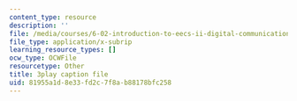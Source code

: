 ```yaml
---
content_type: resource
description: ''
file: /media/courses/6-02-introduction-to-eecs-ii-digital-communication-systems-fall-2012/81955a1d8e33fd2c7f8ab88178bfc258_9HCUnJB9ovk.srt
file_type: application/x-subrip
learning_resource_types: []
ocw_type: OCWFile
resourcetype: Other
title: 3play caption file
uid: 81955a1d-8e33-fd2c-7f8a-b88178bfc258
---
```

